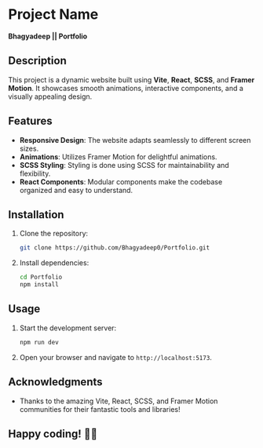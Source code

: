 

# Project Name

**Bhagyadeep || Portfolio**

## Description

This project is a dynamic website built using **Vite**, **React**, **SCSS**, and **Framer Motion**. It showcases smooth animations, interactive components, and a visually appealing design.

## Features

- **Responsive Design**: The website adapts seamlessly to different screen sizes.
- **Animations**: Utilizes Framer Motion for delightful animations.
- **SCSS Styling**: Styling is done using SCSS for maintainability and flexibility.
- **React Components**: Modular components make the codebase organized and easy to understand.

## Installation

1. Clone the repository:

    ```bash
    git clone https://github.com/Bhagyadeep0/Portfolio.git
    ```

2. Install dependencies:

    ```bash
    cd Portfolio
    npm install
    ```

## Usage

1. Start the development server:

    ```bash
    npm run dev
    ```

2. Open your browser and navigate to `http://localhost:5173`.

## Acknowledgments

- Thanks to the amazing Vite, React, SCSS, and Framer Motion communities for their fantastic tools and libraries!
###
## Happy coding! 🚀🌟